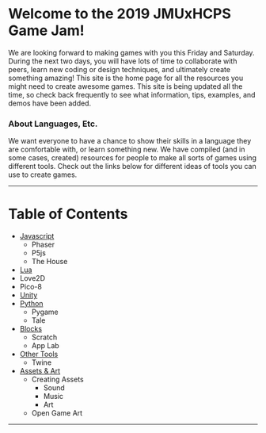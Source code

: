 # Welcome to the 2019 JMUxHCPS Game Jam!

We are looking forward to making games with you this Friday and Saturday. During the next two days, you will have lots of time to collaborate with peers, learn new coding or design techniques, and ultimately create something amazing! This site is the home page for all the resources you might need to create awesome games. This site is being updated all the time, so check back frequently to see what information, tips, examples, and demos have been added.

### About Languages, Etc.

We want everyone to have a chance to show their skills in a language they are comfortable with, or learn something new. We have compiled (and in some cases, created) resources for people to make all sorts of games using different tools. Check out the links below for different ideas of tools you can use to create games.

----

# Table of Contents

* [Javascript](https://staplejm.github.io/Game-Jam/views/javascript)
  * Phaser
  * P5js
  * The House
* [Lua]()
 * Love2D
 * Pico-8
* [Unity]()
* [Python]()
  * Pygame
  * Tale
* [Blocks]()
  * Scratch
  * App Lab
* [Other Tools]()
  * Twine
* [Assets & Art]()
  * Creating Assets
    * Sound
    * Music
    * Art
  * Open Game Art

----
